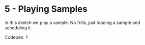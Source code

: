 # 5 - Playing Samples

In this sketch we play a sample. No frills, just loading a sample and scheduling it.

Codepen:
?